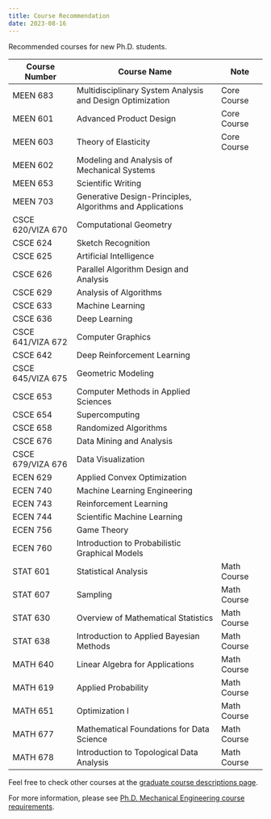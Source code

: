 ```yaml
---
title: Course Recommendation
date: 2023-08-16
---
```


Recommended courses for new Ph.D. students.

<!--more-->

| Course Number      | Course Name                                               | Note        |
|--------------------|-----------------------------------------------------------|-------------|
| MEEN 683           | Multidisciplinary System Analysis and Design Optimization | Core Course |
| MEEN 601           | Advanced Product Design                                   | Core Course |
| MEEN 603           | Theory of Elasticity                                      | Core Course |
| MEEN 602           | Modeling and Analysis of Mechanical Systems               |             |
| MEEN 653           | Scientific Writing                                        |             |
| MEEN 703           | Generative Design-Principles, Algorithms and Applications |             |
| CSCE 620/VIZA 670  | Computational Geometry                                    |             |
| CSCE 624           | Sketch Recognition                                        |             |
| CSCE 625           | Artificial Intelligence                                   |             |
| CSCE 626           | Parallel Algorithm Design and Analysis                    |             |
| CSCE 629           | Analysis of Algorithms                                    |             |
| CSCE 633           | Machine Learning                                          |             |
| CSCE 636           | Deep Learning                                             |             |
| CSCE 641/VIZA 672  | Computer Graphics                                         |             |
| CSCE 642           | Deep Reinforcement Learning                               |             |
| CSCE 645/VIZA 675  | Geometric Modeling                                        |             |
| CSCE 653           | Computer Methods in Applied Sciences                      |             |
| CSCE 654           | Supercomputing                                            |             |
| CSCE 658           | Randomized Algorithms                                     |             |
| CSCE 676           | Data Mining and Analysis                                  |             |
| CSCE 679/VIZA 676  | Data Visualization                                        |             |
| ECEN 629           | Applied Convex Optimization                               |             |
| ECEN 740           | Machine Learning Engineering                              |             |
| ECEN 743           | Reinforcement Learning                                    |             |
| ECEN 744           | Scientific Machine Learning                               |             |
| ECEN 756           | Game Theory                                               |             |
| ECEN 760           | Introduction to Probabilistic Graphical Models            |             |
| STAT 601           | Statistical Analysis                                      | Math Course |
| STAT 607           | Sampling                                                  | Math Course |
| STAT 630           | Overview of Mathematical Statistics                       | Math Course |
| STAT 638           | Introduction to Applied Bayesian Methods                  | Math Course |
| MATH 640           | Linear Algebra for Applications                           | Math Course |
| MATH 619           | Applied Probability                                       | Math Course |
| MATH 651           | Optimization I                                            | Math Course |
| MATH 677           | Mathematical Foundations for Data Science                 | Math Course |
| MATH 678           | Introduction to Topological Data Analysis                 | Math Course |

Feel free to check other courses at the [graduate course descriptions page](https://catalog.tamu.edu/graduate/course-descriptions/).

For more information, please see [Ph.D. Mechanical Engineering course requirements](https://engineering.tamu.edu/mechanical/academics/degrees/graduate/phd.html).
